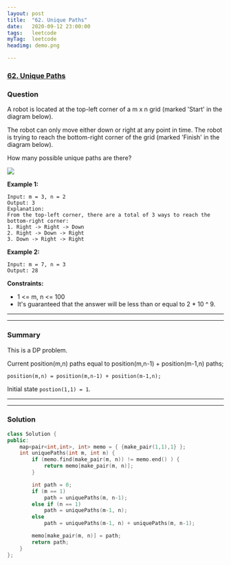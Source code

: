 ```yaml
---
layout: post
title:  "62. Unique Paths"
date:   2020-09-12 23:00:00
tags:	leetcode
myTag:	leetcode
headimg: demo.png

---
```


### [62. Unique Paths](https://leetcode.com/problems/unique-paths/)

### Question

A robot is located at the top-left corner of a m x n grid (marked 'Start' in the diagram below).

The robot can only move either down or right at any point in time. The robot is trying to reach the bottom-right corner of the grid (marked 'Finish' in the diagram below).

How many possible unique paths are there?

![](https://assets.leetcode.com/uploads/2018/10/22/robot_maze.png)

**Example 1:**

```
Input: m = 3, n = 2
Output: 3
Explanation:
From the top-left corner, there are a total of 3 ways to reach the bottom-right corner:
1. Right -> Right -> Down
2. Right -> Down -> Right
3. Down -> Right -> Right
```

**Example 2:**

```
Input: m = 7, n = 3
Output: 28
```

**Constraints:**

+ 1 <= m, n <= 100
+ It's guaranteed that the answer will be less than or equal to 2 * 10 ^ 9.

---
---

### Summary

This is a DP problem. 

Current position(m,n) paths equal to position(m,n-1) + position(m-1,n) paths;

    position(m,n) = position(m,n-1) + position(m-1,n);

Initial state `postion(1,1) = 1`.

---
---

### Solution

```cpp
class Solution {
public:
    map<pair<int,int>, int> memo = { {make_pair(1,1),1} };
    int uniquePaths(int m, int n) {
        if (memo.find(make_pair(m, n)) != memo.end() ) {
            return memo[make_pair(m, n)];
        }

        int path = 0;
        if (m == 1)
            path = uniquePaths(m, n-1);
        else if (n == 1)
            path = uniquePaths(m-1, n);
        else
            path = uniquePaths(m-1, n) + uniquePaths(m, n-1);

        memo[make_pair(m, n)] = path;
        return path;
    }
};
```
